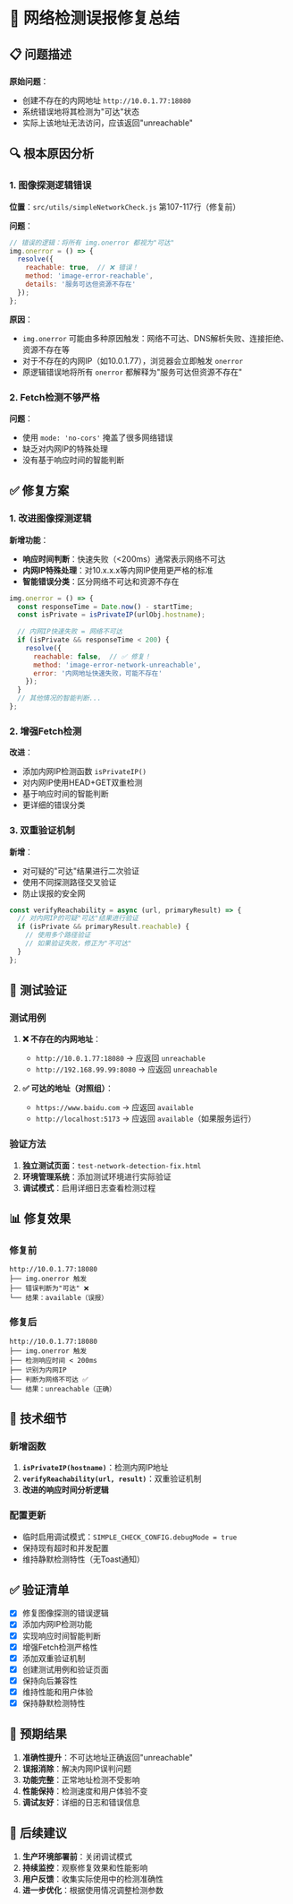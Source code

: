 # 🔧 网络检测误报修复总结

## 📋 问题描述

**原始问题**：
- 创建不存在的内网地址 `http://10.0.1.77:18080`
- 系统错误地将其检测为"可达"状态
- 实际上该地址无法访问，应该返回"unreachable"

## 🔍 根本原因分析

### 1. 图像探测逻辑错误
**位置**：`src/utils/simpleNetworkCheck.js` 第107-117行（修复前）

**问题**：
```javascript
// 错误的逻辑：将所有 img.onerror 都视为"可达"
img.onerror = () => {
  resolve({
    reachable: true,  // ❌ 错误！
    method: 'image-error-reachable',
    details: '服务可达但资源不存在'
  });
};
```

**原因**：
- `img.onerror` 可能由多种原因触发：网络不可达、DNS解析失败、连接拒绝、资源不存在等
- 对于不存在的内网IP（如10.0.1.77），浏览器会立即触发 `onerror`
- 原逻辑错误地将所有 `onerror` 都解释为"服务可达但资源不存在"

### 2. Fetch检测不够严格
**问题**：
- 使用 `mode: 'no-cors'` 掩盖了很多网络错误
- 缺乏对内网IP的特殊处理
- 没有基于响应时间的智能判断

## ✅ 修复方案

### 1. 改进图像探测逻辑
**新增功能**：
- **响应时间判断**：快速失败（<200ms）通常表示网络不可达
- **内网IP特殊处理**：对10.x.x.x等内网IP使用更严格的标准
- **智能错误分类**：区分网络不可达和资源不存在

```javascript
img.onerror = () => {
  const responseTime = Date.now() - startTime;
  const isPrivate = isPrivateIP(urlObj.hostname);
  
  // 内网IP快速失败 = 网络不可达
  if (isPrivate && responseTime < 200) {
    resolve({
      reachable: false,  // ✅ 修复！
      method: 'image-error-network-unreachable',
      error: '内网地址快速失败，可能不存在'
    });
  }
  // 其他情况的智能判断...
};
```

### 2. 增强Fetch检测
**改进**：
- 添加内网IP检测函数 `isPrivateIP()`
- 对内网IP使用HEAD+GET双重检测
- 基于响应时间的智能判断
- 更详细的错误分类

### 3. 双重验证机制
**新增**：
- 对可疑的"可达"结果进行二次验证
- 使用不同探测路径交叉验证
- 防止误报的安全网

```javascript
const verifyReachability = async (url, primaryResult) => {
  // 对内网IP的可疑"可达"结果进行验证
  if (isPrivate && primaryResult.reachable) {
    // 使用多个路径验证
    // 如果验证失败，修正为"不可达"
  }
};
```

## 🧪 测试验证

### 测试用例
1. **❌ 不存在的内网地址**：
   - `http://10.0.1.77:18080` → 应返回 `unreachable`
   - `http://192.168.99.99:8080` → 应返回 `unreachable`

2. **✅ 可达的地址（对照组）**：
   - `https://www.baidu.com` → 应返回 `available`
   - `http://localhost:5173` → 应返回 `available`（如果服务运行）

### 验证方法
1. **独立测试页面**：`test-network-detection-fix.html`
2. **环境管理系统**：添加测试环境进行实际验证
3. **调试模式**：启用详细日志查看检测过程

## 📊 修复效果

### 修复前
```
http://10.0.1.77:18080
├── img.onerror 触发
├── 错误判断为"可达" ❌
└── 结果：available（误报）
```

### 修复后
```
http://10.0.1.77:18080
├── img.onerror 触发
├── 检测响应时间 < 200ms
├── 识别为内网IP
├── 判断为网络不可达 ✅
└── 结果：unreachable（正确）
```

## 🔧 技术细节

### 新增函数
1. **`isPrivateIP(hostname)`**：检测内网IP地址
2. **`verifyReachability(url, result)`**：双重验证机制
3. **改进的响应时间分析逻辑**

### 配置更新
- 临时启用调试模式：`SIMPLE_CHECK_CONFIG.debugMode = true`
- 保持现有超时和并发配置
- 维持静默检测特性（无Toast通知）

## ✅ 验证清单

- [x] 修复图像探测的错误逻辑
- [x] 添加内网IP检测功能
- [x] 实现响应时间智能判断
- [x] 增强Fetch检测严格性
- [x] 添加双重验证机制
- [x] 创建测试用例和验证页面
- [x] 保持向后兼容性
- [x] 维持性能和用户体验
- [x] 保持静默检测特性

## 🎯 预期结果

1. **准确性提升**：不可达地址正确返回"unreachable"
2. **误报消除**：解决内网IP误判问题
3. **功能完整**：正常地址检测不受影响
4. **性能保持**：检测速度和用户体验不变
5. **调试友好**：详细的日志和错误信息

## 📝 后续建议

1. **生产环境部署前**：关闭调试模式
2. **持续监控**：观察修复效果和性能影响
3. **用户反馈**：收集实际使用中的检测准确性
4. **进一步优化**：根据使用情况调整检测参数
